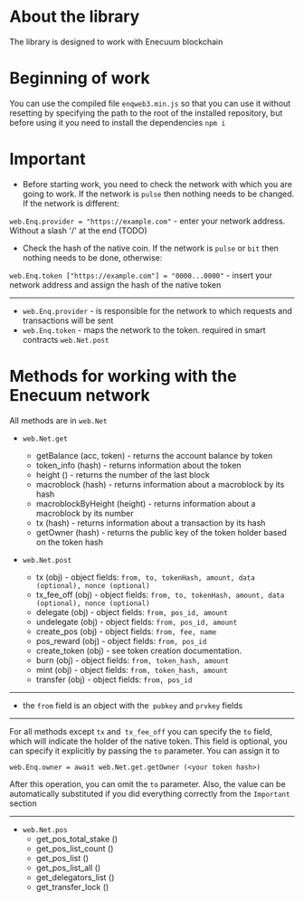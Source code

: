 # About the library
The library is designed to work with Enecuum blockchain

# Beginning of work
You can use the compiled file `enqweb3.min.js`
so that you can use it without resetting by specifying the path to the root of the installed repository, but before using it you need to install the dependencies `npm i`

# Important
- Before starting work, you need to check the network with which you are going to work. If the network is `pulse` then nothing needs to be changed. If the network is different:
  

`web.Enq.provider = "https://example.com"` - enter your network address. Without a slash '/' at the end (TODO)

- Check the hash of the native coin. If the network is `pulse` or `bit` then nothing needs to be done, otherwise: 
  
`web.Enq.token ["https://example.com"] = "0000...0000"` - insert your network address and assign the hash of the native token

____

- `web.Enq.provider` - is responsible for the network to which requests and transactions will be sent
- `web.Enq.token` - maps the network to the token. required in smart contracts `web.Net.post`

# Methods for working with the Enecuum network
All methods are in `web.Net`
- `web.Net.get`
    - getBalance (acc, token) - returns the account balance by token
    - token_info (hash) - returns information about the token
    - height () - returns the number of the last block
    - macroblock (hash) - returns information about a macroblock by its hash
    - macroblockByHeight (height) - returns information about a macroblock by its number
    - tx (hash) - returns information about a transaction by its hash
    - getOwner (hash) - returns the public key of the token holder based on the token hash

- `web.Net.post`
    - tx (obj) - object fields: `from, to, tokenHash, amount, data (optional), nonce (optional)`
    - tx_fee_off (obj) - object fields: `from, to, tokenHash, amount, data (optional), nonce (optional)`
    - delegate (obj) - object fields: `from, pos_id, amount`
    - undelegate (obj) - object fields: `from, pos_id, amount`
    - create_pos (obj) - object fields: `from, fee, name`
    - pos_reward (obj) - object fields: `from, pos_id`
    - create_token (obj) - see token creation documentation.
    - burn (obj) - object fields: `from, token_hash, amount`
    - mint (obj) - object fields: `from, token_hash, amount`
    - transfer (obj) - object fields: `from, pos_id`

____
- the `from` field is an object with the` pubkey` and `prvkey` fields
----
For all methods except `tx` and` tx_fee_off` you can specify the `to` field, which will indicate the holder of the native token.
This field is optional, you can specify it explicitly by passing the `to` parameter. You can assign it to 

`web.Enq.owner = await web.Net.get.getOwner (<your token hash>)`

After this operation, you can omit the `to` parameter.
Also, the value can be automatically substituted if you did everything correctly from the `Important` section
____
- `web.Net.pos`
    - get_pos_total_stake ()
    - get_pos_list_count ()
    - get_pos_list ()
    - get_pos_list_all ()
    - get_delegators_list ()
    - get_transfer_lock ()